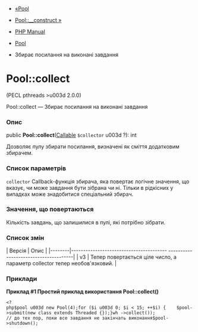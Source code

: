 - [«Pool](class.pool.md)
- [Pool::\_\_construct »](pool.construct.md)

- [PHP Manual](index.md)
- [Pool](class.pool.md)
- Збирає посилання на виконані завдання

# Pool::collect

(PECL pthreads \>u003d 2.0.0)

Pool::collect — Збирає посилання на виконані завдання

### Опис

public **Pool::collect**([Callable](language.types.callable.md)
`$collector` u003d ?): int

Дозволяє пулу збирати посилання, визначені як сміття додатковим
збирачем.

### Список параметрів

`collector`
Callback-функція збирача, яка повертає логічне значення,
що вказує, чи може завдання бути зібрана чи ні. Тільки в рідкісних
у випадках може знадобитися спеціальний збирач.

### Значення, що повертаються

Кількість завдань, що залишилися в пулі, які потрібно зібрати.

### Список змін

| Версія | Опис |
|--------|---------------------------------------- --------------------------------------|
| v3 | Тепер повертається ціле число, а параметр collector тепер необов'язковий. |

### Приклади

**Приклад #1 Простий приклад використання **Pool::collect()****

` <?php$pool u003d new Pool(4);for ($i u003d 0; $i < 15; ++$i) {    $pool->submit(new class extends Threaded {});}wh ->collect()); // до тех пор, поки все завдання не закінчать виконання$pool->shutdown(); `
